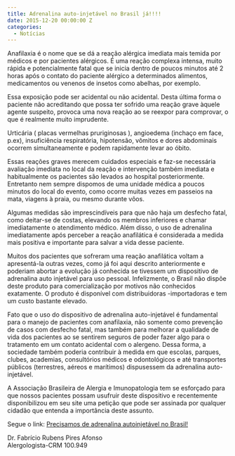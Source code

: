 ```yaml
---
title: Adrenalina auto-injetável no Brasil já!!!!
date: 2015-12-20 00:00:00 Z
categories:
  - Notícias
---
```


Anafilaxia é o nome que se dá a reação alérgica imediata mais temida por médicos e por pacientes alérgicos. É uma reação complexa intensa, muito rápida e potencialmente fatal que se inicia dentro de poucos minutos até 2 horas após o contato do paciente alérgico a determinados alimentos, medicamentos ou venenos de insetos como abelhas, por exemplo.

Essa exposição pode ser acidental ou não acidental. Desta última forma o paciente não acreditando que possa ter sofrido uma reação grave àquele agente suspeito, provoca uma nova reação ao se reexpor para comprovar, o que é realmente muito imprudente.

Urticária ( placas vermelhas pruriginosas ), angioedema (inchaço em face, p.ex), insuficiência respiratória, hipotensão,
vômitos e dores abdominais ocorrem simultaneamente e podem rapidamente levar ao óbito.

Essas reações graves merecem cuidados especiais e faz-se necessária avaliação imediata no local da reação e intervenção também imediata e habitualmente os pacientes são levados ao hospital posteriormente. Entretanto nem sempre dispomos de uma unidade médica a poucos minutos do local do evento, como ocorre muitas vezes em passeios na mata, viagens à praia, ou mesmo durante vôos.

Algumas medidas são imprescindíveis para que não haja um desfecho fatal, como deitar-se de costas, elevando os membros
inferiores e chamar imediatamente o atendimento médico. Além disso, o uso de adrenalina imediatamente após perceber
a reação anafilática é considerada a medida mais positiva e importante para salvar a vida desse paciente.

Muitos dos pacientes que sofreram uma reação anafilática voltam a apresentá-la outras vezes, como já foi aqui descrito anteriormente e poderiam abortar a evolução já conhecida se tivessem um dispositivo de adrenalina auto injetável para uso pessoal. Infelizmente, o Brasil não dispõe deste produto para comercialização por motivos não conhecidos exatamente. O produto é disponível com distribuidoras -importadoras e tem um custo bastante elevado.

Fato que o uso do dispositivo de adrenalina auto-injetável é fundamental para o manejo de pacientes com anafilaxia, não somente como prevenção de casos com desfecho fatal, mas também para melhorar a qualidade de vida dos pacientes ao se sentirem seguros de poder fazer algo para o tratamento em um contato acidental com o alergeno. Dessa forma, a sociedade também poderia contribuir à medida em que escolas, parques, clubes, academias, consultórios médicos e odontológicos e até transportes públicos (terrestres, aéreos e marítimos) dispusessem da adrenalina
auto-injetável.

A Associação Brasileira de Alergia e Imunopatologia tem se esforçado para que nossos pacientes possam usufruir deste dispositivo e recentemente disponibilizou em seu site uma petição que pode ser assinada por qualquer cidadão que entenda a importância deste assunto.

Segue o link: [Precisamos de adrenalina autoinjetável no Brasil!](https://www.change.org/p/diretor-presidente-da-anvisa-sr-dirceu-br%C3%A1s-aparecido-barbano-ministro-da-sa%C3%BAde-sr-marcelo-castro-precisamos-de-adrenalina-autoinjet%C3%A1vel-no-brasil?recruiter=415734110)

Dr. Fabrício Rubens Pires Afonso
<br>
Alergologista-CRM 100.949